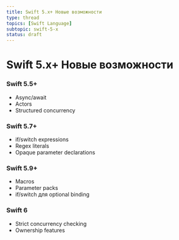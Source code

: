 ```yaml
---
title: Swift 5.x+ Новые возможности
type: thread
topics: [Swift Language]
subtopic: swift-5-x
status: draft
---
```


# Swift 5.x+ Новые возможности


### Swift 5.5+
- Async/await
- Actors
- Structured concurrency

### Swift 5.7+
- if/switch expressions
- Regex literals
- Opaque parameter declarations

### Swift 5.9+
- Macros
- Parameter packs
- if/switch для optional binding

### Swift 6
- Strict concurrency checking
- Ownership features


